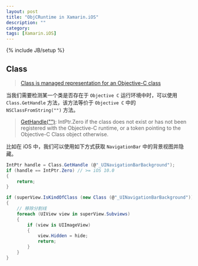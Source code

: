 ```yaml
---
layout: post
title: "ObjCRuntime in Xamarin.iOS"
description: ""
category: 
tags: [Xamarin.iOS]
---
```

{% include JB/setup %}

## Class

> [Class is managed representation for an Objective-C class](https://developer.xamarin.com/api/type/ObjCRuntime.Class/)

当我们需要检测某一个类是否存在于 `Objective C` 运行环境中时，可以使用 `Class.GetHandle` 方法，该方法等价于 `Objective C` 中的 `NSClassFromString("")` 方法。

> [GetHandle("")](https://developer.xamarin.com/api/member/ObjCRuntime.Selector.GetHandle/p/System.String/): IntPtr.Zero if the class does not exist or has not been registered with the Objective-C runtime, or a token pointing to the Objective-C Class object otherwise.

比如在 iOS 中，我们可以使用如下方式获取 `NavigationBar` 中的背景视图并隐藏。

``` c#
IntPtr handle = Class.GetHandle (@"_UINavigationBarBackground");
if (handle == IntPtr.Zero) // >= iOS 10.0
{
    return;
}

if (superView.IsKindOfClass (new Class (@"_UINavigationBarBackground")))
{
    // 移除分割线
    foreach (UIView view in superView.Subviews)
    {
        if (view is UIImageView)
        {
            view.Hidden = hide;
            return;
        }
    }
}
```
